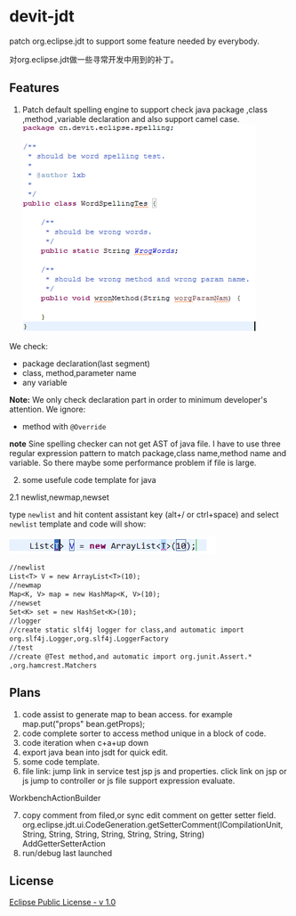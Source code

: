 devit-jdt
=========

patch org.eclipse.jdt to support some feature needed by everybody.

对org.eclipse.jdt做一些寻常开发中用到的补丁。

Features
-----------
1. Patch default spelling engine to support check java package ,class ,method ,variable declaration and also support camel case.
![spelling support camel case](doc/spelling.png "camel case spelling check.")

We check:
- package declaration(last segment)
- class, method,parameter name
- any variable

**Note:** We only check declaration part in order to minimum developer's attention.
We ignore:

- method with `@Override`

**note** Sine spelling checker can not get AST of java file. I have to use three regular expression pattern to match package,class name,method name and variable. So there maybe some performance problem if file is large.

2. some usefule code template for java

2.1 newlist,newmap,newset

type `newlist` and hit content assistant key (alt+/ or ctrl+space) and select `newlist` template and code will show:

![newlist template](doc/newlist.png "newlist template")

    //newlist
    List<T> V = new ArrayList<T>(10);
    //newmap
    Map<K, V> map = new HashMap<K, V>(10);
    //newset
    Set<K> set = new HashSet<K>(10);
    //logger
    //create static slf4j logger for class,and automatic import org.slf4j.Logger,org.slf4j.LoggerFactory
    //test
    //create @Test method,and automatic import org.junit.Assert.* ,org.hamcrest.Matchers


Plans
----------

1. code assist to generate map to bean access. for example map.put("props" bean.getProps);
2. code complete sorter to access method unique in a block of code.
3. code iteration when c+a+up down
4. export java bean into jsdt for quick edit.
5. some code template.
6. file link: jump link in service test jsp js and properties. click link on jsp or js jump to controller or js file support expression evaluate.

 WorkbenchActionBuilder
 <menu
               commandId="org.eclipse.ui.navigate.showInQuickMenu"
               id="org.eclipse.ui.ide.markers.showInMenu"
               label="%menu.showIn.label"
               mnemonic="%menu.showIn.mnemonic">
            <dynamic
                  class="org.eclipse.ui.ExtensionFactory:showInContribution"
                  id="org.eclipse.ui.menus.dynamicShowInMenu">
            </dynamic>
         </menu>

7. copy comment from filed,or sync edit comment on getter setter field.
org.eclipse.jdt.ui.CodeGeneration.getSetterComment(ICompilationUnit, String, String, String, String, String, String, String)
AddGetterSetterAction
8. run/debug last launched

License
---------------

[Eclipse Public License - v 1.0](http://www.eclipse.org/legal/epl-v10.html "Eclipse Public License - v 1.0")
